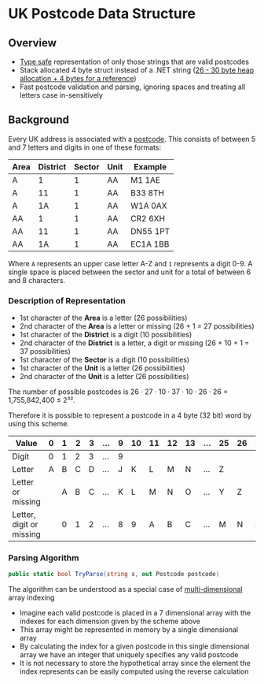# UK Postcode Data Structure

## Overview
* [Type safe](https://en.wikipedia.org/wiki/Type_safety) representation of only those strings that are valid postcodes
* Stack allocated 4 byte struct instead of a .NET string ([26 - 30 byte heap allocation + 4 bytes for a reference](http://www.abstractpath.com/2012/size-of-a-csharp-string/))
* Fast postcode validation and parsing, ignoring spaces and treating all letters case in-sensitively

## Background
Every UK address is associated with a [postcode](https://en.wikipedia.org/wiki/Postcodes_in_the_United_Kingdom). This consists of between 5 and 7 letters and digits in one of these formats:

| Area | District | Sector | Unit | Example  |
|------|----------|--------|------|----------|
| A    | 1        | 1      |  AA  | M1 1AE   |
| A    | 11       | 1      |  AA  | B33 8TH  |
| A    | 1A       | 1      |  AA  | W1A 0AX  |
| AA   | 1        | 1      |  AA  | CR2 6XH  |
| AA   | 11       | 1      |  AA  | DN55 1PT |
| AA   | 1A       | 1      |  AA  | EC1A 1BB |

Where `A` represents an upper case letter A-Z and `1` represents a digit 0-9. A single space is placed between the sector and unit for a total of between 6 and 8 characters.

### Description of Representation
* 1st character of the **Area** is a letter (26 possibilities)
* 2nd character of the **Area** is a letter or missing (26 + 1 = 27 possibilities)
* 1st character of the **District** is a digit (10 possibilities)
* 2nd character of the **District** is a letter, a digit or missing (26 + 10 + 1 = 37 possibilities)
* 1st character of the **Sector** is a digit (10 possibilities)
* 1st character of the **Unit** is a letter (26 possibilities)
* 2nd character of the **Unit** is a letter (26 possibilities)

The number of possible postcodes is
26 · 27 · 10 · 37 · 10 · 26 · 26 = 1,755,842,400 ≤ 2³².

Therefore it is possible to represent a postcode in a 4 byte (32 bit) word by using this scheme.

| Value                    | 0 | 1 | 2 | 3 | … | 9 | 10 | 11 | 12 | 13 | …  | 25 | 26 | … | 36 | 
|--------------------------|---|---|---|---|---|---|--- |----|----|----|----|----|----|---|----|
| Digit                    | 0 | 1 | 2 | 3 | … | 9 |
| Letter                   | A | B | C | D | … | J | K  | L  | M  | N  | …  | Z  |
| Letter or missing        |   | A | B | C | … | K | L  | M  | N  | O  | …  | Y  |  Z |
| Letter, digit or missing |   | 0 | 1 | 2 | … | 8 | 9  | A  | B  | C  | …  | M  |  N | … |  Z |

### Parsing Algorithm
``` C#
public static bool TryParse(string s, out Postcode postcode)
```
The algorithm can be understood as a special case of [multi-dimensional](https://en.wikipedia.org/wiki/Array_data_structure#Multidimensional_arrays) array indexing
* Imagine each valid postcode is placed in a 7 dimensional array with the indexes for each dimension given by the scheme above
* This array might be represented in memory by a single dimensional array
* By calculating the index for a given postcode in this single dimensional array we have an integer that uniquely specifies any valid postcode
* It is not necessary to store the hypothetical array since the element the index represents can be easily computed using the reverse calculation
